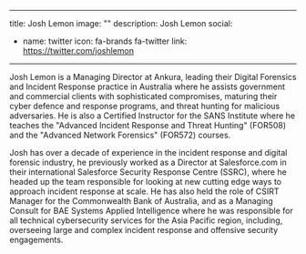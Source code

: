 
---
title: Josh Lemon 
image: ""
description: Josh Lemon 
social:

  - name: twitter
    icon: fa-brands fa-twitter
    link: https://twitter.com/joshlemon

---

Josh Lemon is a Managing Director at Ankura, leading their Digital Forensics and Incident Response practice in Australia where he assists government and commercial clients with sophisticated compromises, maturing their cyber defence and response programs, and threat hunting for malicious adversaries. He is also a Certified Instructor for the SANS Institute where he teaches the "Advanced Incident Response and Threat Hunting" (FOR508) and the "Advanced Network Forensics" (FOR572) courses.

Josh has over a decade of experience in the incident response and digital forensic industry, he previously worked as a Director at Salesforce.com in their international Salesforce Security Response Centre (SSRC), where he headed up the team responsible for looking at new cutting edge ways to approach incident response at scale. He has also held the role of CSIRT Manager for the Commonwealth Bank of Australia, and as a Managing Consult for BAE Systems Applied Intelligence where he was responsible for all technical cybersecurity services for the Asia Pacific region, including, overseeing large and complex incident response and offensive security engagements.